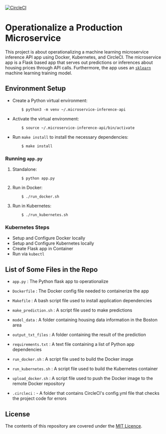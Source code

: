 [![CircleCI](https://circleci.com/gh/mattocodes/microservice-inference-api.svg?style=svg)](https://circleci.com/gh/mattocodes/microservice-inference-api)

# Operationalize a Production Microservice

This project is about operationalizing a machine learning microservice 
inference API app using Docker, Kubernetes, and CircleCI. The microservice app is a Flask based app that serves out predictions or inferences about housing prices through API calls. Furthermore, the app uses an [`sklearn`](https://scikit-learn.org/) machine learning training model. 
 

## Environment Setup

* Create a Python virtual environment: 

    ```
        $ python3 -m venv ~/.microservice-inference-api
    ```

* Activate the virtual environment: 

    ```
        $ source ~/.microservice-inference-api/bin/activate
    ```

* Run `make install` to install the necessary dependencies:

    ```
        $ make install
    ```

### Running `app.py`

1. Standalone: 

    ```
        $ python app.py
    ```

2. Run in Docker: 

    ```
        $ ./run_docker.sh
    ```

3. Run in Kubernetes: 

    ```
        $ ./run_kubernetes.sh
    ```

### Kubernetes Steps

* Setup and Configure Docker locally
* Setup and Configure Kubernetes locally
* Create Flask app in Container
* Run via `kubectl`

## List of Some Files in the Repo

* `app.py` :  The Python flask app to operationalize

* `Dockerfile` : The Docker config file needed to containerize the app

* `Makefile` : A bash script file used to install application dependencies

* `make_prediction.sh` : A script file used to make predictions

* `model_data` : A folder containing housing data information in the Boston area

* `output_txt_files` : A folder containing the result of the prediction

* `requirements.txt` : A text file containing a list of Python app dependencies

* `run_docker.sh` : A script file used to build the Docker image

* `run_kubernetes.sh` : A script file used to build the Kubernetes container

* `upload_docker.sh` : A script file used to push the Docker image to the 
                       remote Docker repository

* `.circleci` :  - A folder that contains CircleCI's config.yml file that 
                   checks the project code for errors

## License

The contents of this repository are covered under the [MIT Licence](#).